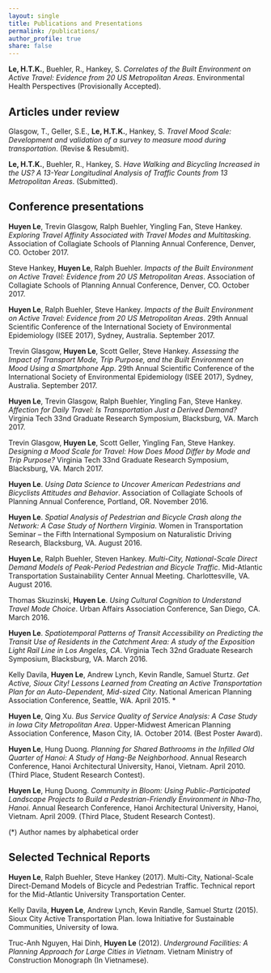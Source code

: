 ```yaml
---
layout: single
title: Publications and Presentations
permalink: /publications/
author_profile: true
share: false
---
```


**Le, H.T.K.**, Buehler, R., Hankey, S. _Correlates of the Built Environment on Active Travel: Evidence from 20 US Metropolitan Areas_. Environmental Health Perspectives (Provisionally Accepted). 

## Articles under review

Glasgow, T., Geller, S.E., **Le, H.T.K.**, Hankey, S. _Travel Mood Scale: Development and validation of a survey to measure mood during transportation_. (Revise & Resubmit). 

**Le, H.T.K.**, Buehler, R., Hankey, S. _Have Walking and Bicycling Increased in the US? A 13-Year Longitudinal Analysis of Traffic Counts from 13 Metropolitan Areas_. (Submitted). 

## Conference presentations

**Huyen Le**, Trevin Glasgow, Ralph Buehler, Yingling Fan, Steve Hankey. _Exploring Travel Affinity Associated with Travel Modes and Multitasking_. Association of Collagiate Schools of Planning Annual Conference, Denver, CO. October 2017. 

Steve Hankey, **Huyen Le**, Ralph Buehler. _Impacts of the Built Environment on Active Travel: Evidence from 20 US Metropolitan Areas_. Association of Collagiate Schools of Planning Annual Conference, Denver, CO. October 2017. 

**Huyen Le**, Ralph Buehler, Steve Hankey. _Impacts of the Built Environment on Active Travel: Evidence from 20 US Metropolitan Areas_. 29th Annual Scientific Conference of the International Society of Environmental Epidemiology (ISEE 2017), Sydney, Australia. September 2017.

Trevin Glasgow, **Huyen Le**, Scott Geller, Steve Hankey. _Assessing the Impact of Transport Mode, Trip Purpose, and the Built Environment on Mood Using a Smartphone App_. 29th Annual Scientific Conference of the International Society of Environmental Epidemiology (ISEE 2017), Sydney, Australia. September 2017. 

**Huyen Le**, Trevin Glasgow, Ralph Buehler, Yingling Fan, Steve Hankey. _Affection for Daily Travel: Is Transportation Just a Derived Demand?_ Virginia Tech 33nd Graduate Research Symposium, Blacksburg, VA. March 2017.

Trevin Glasgow, **Huyen Le**, Scott Geller, Yingling Fan, Steve Hankey. _Designing a Mood Scale for Travel: How Does Mood Differ by Mode and Trip Purpose?_ Virginia Tech 33nd Graduate Research Symposium, Blacksburg, VA. March 2017.

**Huyen Le**. _Using Data Science to Uncover American Pedestrians and Bicyclists Attitudes and Behavior_. Association of Collagiate Schools of Planning Annual Conference, Portland, OR. November 2016.

**Huyen Le**. _Spatial Analysis of Pedestrian and Bicycle Crash along the Network: A Case Study of Northern Virginia_. Women in Transportation Seminar – the Fifth International Symposium on Naturalistic Driving Research, Blacksburg, VA. August 2016.

**Huyen Le**, Ralph Buehler, Steven Hankey. _Multi-City, National-Scale Direct Demand Models of Peak-Period Pedestrian and Bicycle Traffic_. Mid-Atlantic Transportation Sustainability Center Annual Meeting. Charlottesville, VA. August 2016.

Thomas Skuzinski, **Huyen Le**. _Using Cultural Cognition to Understand Travel Mode Choice_. Urban Affairs Association Conference, San Diego, CA. March 2016.

**Huyen Le**. _Spatiotemporal Patterns of Transit Accessibility on Predicting the Transit Use of Residents in the Catchment Area: A study of the Exposition Light Rail Line in Los Angeles, CA_.  Virginia Tech 32nd Graduate Research Symposium, Blacksburg, VA. March 2016.

Kelly Davila, **Huyen Le**, Andrew Lynch, Kevin Randle, Samuel Sturtz. _Get Active, Sioux City! Lessons Learned from Creating an Active Transportation Plan for an Auto-Dependent, Mid-sized City_. National American Planning Association Conference, Seattle, WA. April 2015. *

**Huyen Le**, Qing Xu. _Bus Service Quality of Service Analysis: A Case Study in Iowa City Metropolitan Area_. Upper-Midwest American Planning Association Conference, Mason City, IA. October 2014. (Best Poster Award).

**Huyen Le**, Hung Duong. _Planning for Shared Bathrooms in the Infilled Old Quarter of Hanoi: A Study of Hang-Be Neighborhood_. Annual Research Conference, Hanoi Architectural University, Hanoi, Vietnam. April 2010. (Third Place, Student Research Contest).

**Huyen Le**, Hung Duong. _Community in Bloom: Using Public-Participated Landscape Projects to Build a Pedestrian-Friendly Environment in Nha-Tho, Hanoi_. Annual Research Conference, Hanoi Architectural University, Hanoi, Vietnam. April 2009. (Third Place, Student Research Contest).

(*) Author names by alphabetical order

## Selected Technical Reports

**Huyen Le**, Ralph Buehler, Steve Hankey (2017). Multi-City, National-Scale Direct-Demand Models of Bicycle and Pedestrian Traffic. Technical report for the Mid-Atlantic University Transportation Center. 

Kelly Davila, **Huyen Le**, Andrew Lynch, Kevin Randle, Samuel Sturtz (2015). Sioux City Active Transportation Plan. Iowa Initiative for Sustainable Communities, University of Iowa.

Truc-Anh Nguyen, Hai Dinh, **Huyen Le** (2012). _Underground Facilities: A Planning Approach for Large Cities in Vietnam_. Vietnam Ministry of Construction Monograph (In Vietnamese).
